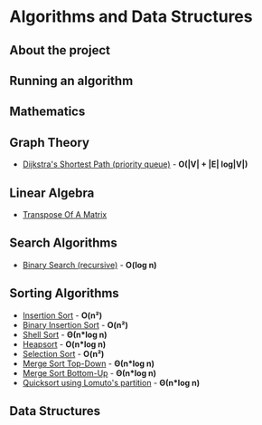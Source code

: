 # Algorithms and Data Structures
## About the project

## Running an algorithm

## Mathematics

## Graph Theory
* [Dijkstra's Shortest Path (priority queue)](https://github.com/thiagolermen/Algorithms/blob/master/src/graph-theory/DijkstrasShortestPath.cpp) - **O(|V| + |E| log|V|)**

## Linear Algebra
* [Transpose Of A Matrix](https://github.com/thiagolermen/Algorithms/blob/master/src/linear-algebra/TransposeOfAMatrix.cpp)

## Search Algorithms
* [Binary Search (recursive)](https://github.com/thiagolermen/Algorithms/blob/master/src/search/BinarySearch(recursive).cpp) - **O(log n)**
## Sorting Algorithms
* [Insertion Sort](https://github.com/thiagolermen/Algorithms/blob/master/src/sorting/InsertionSort.cpp) - **O(n²)**
* [Binary Insertion Sort](https://github.com/thiagolermen/Algorithms/blob/master/src/sorting/BinaryInsertionSort.cpp) - **O(n²)**
* [Shell Sort](https://github.com/thiagolermen/Algorithms/blob/master/src/sorting/ShellSort.cpp) - **Θ(n*log n)**
* [Heapsort](https://github.com/thiagolermen/Algorithms/blob/master/src/sorting/HeapSort.cpp) - **O(n*log n)**
* [Selection Sort](https://github.com/thiagolermen/Algorithms/blob/master/src/sorting/SelectionSort.cpp) - **O(n²)**
* [Merge Sort Top-Down](https://github.com/thiagolermen/Algorithms/blob/master/src/sorting/MergeSort.cpp) - **Θ(n*log n)** 
* [Merge Sort Bottom-Up](https://github.com/thiagolermen/Algorithms/blob/master/src/sorting/MergeSortBottomUp.cpp) - **Θ(n*log n)** 
* [Quicksort using Lomuto's partition](https://github.com/thiagolermen/Algorithms/blob/master/src/sorting/QuickSortLomutoPartitioning.cpp) - **Θ(n*log n)** 

## Data Structures
